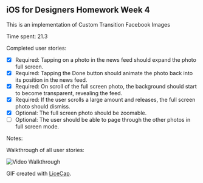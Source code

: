 ## iOS for Designers Homework Week 4


This is an implementation of Custom Transition Facebook Images

Time spent: 21.3

Completed user stories:

 * [x] Required: Tapping on a photo in the news feed should expand the photo full screen.
 * [x] Required: Tapping the Done button should animate the photo back into its position in the news feed.
 * [x] Required: On scroll of the full screen photo, the background should start to become transparent, revealing the feed.
 * [x] Required: If the user scrolls a large amount and releases, the full screen photo should dismiss.
 * [x] Optional: The full screen photo should be zoomable.
 * [ ] Optional: The user should be able to page through the other photos in full screen mode.
 
Notes:


Walkthrough of all user stories:

![Video Walkthrough](recording_w4_00.gif)

GIF created with [LiceCap](http://www.cockos.com/licecap/).